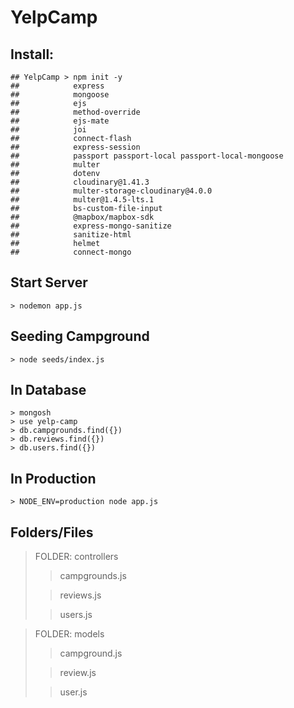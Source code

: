 # YelpCamp

## Install: 
```
## YelpCamp > npm init -y
##            express 
##            mongoose 
##            ejs 
##            method-override
##            ejs-mate
##            joi
##            connect-flash
##            express-session
##            passport passport-local passport-local-mongoose
##            multer
##            dotenv
##            cloudinary@1.41.3
##            multer-storage-cloudinary@4.0.0
##            multer@1.4.5-lts.1
##            bs-custom-file-input
##            @mapbox/mapbox-sdk
##            express-mongo-sanitize
##            sanitize-html
##            helmet
##            connect-mongo
```

## Start Server
```
> nodemon app.js
```
## Seeding Campground
```
> node seeds/index.js
```
## In Database
```
> mongosh
> use yelp-camp
> db.campgrounds.find({})
> db.reviews.find({})
> db.users.find({})
```
## In Production
```
> NODE_ENV=production node app.js
```



## Folders/Files
> FOLDER: controllers
>> campgrounds.js
>
>> reviews.js
>
>> users.js

> FOLDER: models
>> campground.js
>
>> review.js
>
>> user.js